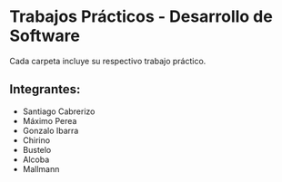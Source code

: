 # Trabajos Prácticos - Desarrollo de Software
Cada carpeta incluye su respectivo trabajo práctico.
## Integrantes:
- Santiago Cabrerizo
- Máximo Perea
- Gonzalo Ibarra
- Chirino
- Bustelo
- Alcoba
- Mallmann
